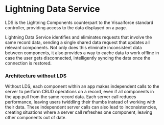 # Lightning Data Service
LDS is the Lightning Components counterpart to the Visualforce standard controller, providing access to the data displayed on a page.

Lightning Data Service identifies and eliminates requests that involve the same record data, sending a single shared data request that updates all relevant components. Not only does this eliminate inconsistent data between components, it also provides a way to cache data to work offline in case the user gets disconnected, intelligently syncing the data once the connection is restored.
### Architecture without LDS
Without LDS, each component within an app makes independent calls to the server to perform CRUD operations on a record, even if all components in the app pull from the same record data. Each server call reduces performance, leaving users twiddling their thumbs instead of working with their data. These independent server calls can also lead to inconsistencies, creating situations where a server call refreshes one component, leaving other components out of date.
